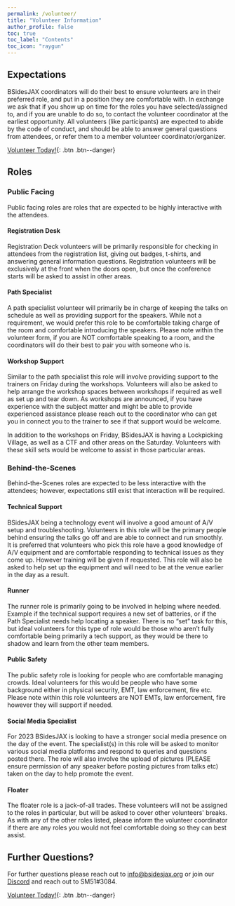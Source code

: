 ```yaml
---
permalink: /volunteer/
title: "Volunteer Information"
author_profile: false
toc: true
toc_label: "Contents"
toc_icon: "raygun"
---
```


## Expectations

BSidesJAX coordinators will do their best to ensure volunteers are in their preferred role, and put in a position they are comfortable with. In exchange we ask that if you show up on time for the roles you have selected/assigned to, and if you are unable to do so, to contact the volunteer coordinator at the earliest opportunity. All volunteers (like participants) are expected to abide by the code of conduct, and should be able to answer general questions from attendees, or refer them to a member volunteer coordinator/organizer.

[Volunteer Today!](https://forms.gle/dbuY4cadswvK9ufcA){: .btn .btn--danger}

## Roles

### Public Facing

Public facing roles are roles that are expected to be highly interactive with the attendees.

#### Registration Desk

Registration Deck volunteers will be primarily responsible for checking in attendees from the registration list, giving out badges, t-shirts, and answering general information questions. Registration volunteers will be exclusively at the front when the doors open, but once the conference starts will be asked to assist in other areas.

#### Path Specialist

A path specialist volunteer will primarily be in charge of keeping the talks on schedule as well as providing support for the speakers. While not a requirement, we would prefer this role to be comfortable taking charge of the room and comfortable introducing the speakers. Please note within the volunteer form, if you are NOT comfortable speaking to a room, and the coordinators will do their best to pair you with someone who is.

#### Workshop Support

Similar to the path specialist this role will involve providing support to the trainers on Friday during the workshops. Volunteers will also be asked to help arrange the workshop spaces between workshops if required as well as set up and tear down. As workshops are announced, if you have experience with the subject matter and might be able to provide experienced assistance please reach out to the coordinator who can get you in connect you to the trainer to see if that support would be welcome.

In addition to the workshops on Friday, BSidesJAX is having a Lockpicking Village, as well as a CTF and other areas on the Saturday. Volunteers with these skill sets would be welcome to assist in those particular areas.

### Behind-the-Scenes

Behind-the-Scenes roles are expected to be less interactive with the attendees; however, expectations still exist that interaction will be required.

#### Technical Support

BSidesJAX being a technology event will involve a good amount of A/V setup and troubleshooting. Volunteers in this role will be the primary people behind ensuring the talks go off and are able to connect and run smoothly. It is preferred that volunteers who pick this role have a good knowledge of A/V equipment and are comfortable responding to technical issues as they come up. However training will be given if requested. This role will also be asked to help set up the equipment and will need to be at the venue earlier in the day as a result.

#### Runner

The runner role is primarily going to be involved in helping where needed. Example if the technical support requires a new set of batteries, or if the Path Specialist needs help locating a speaker. There is no “set” task for this, but ideal volunteers for this type of role would be those who aren’t fully comfortable being primarily a tech support, as they would be there to shadow and learn from the other team members.

#### Public Safety

The public safety role is looking for people who are comfortable managing crowds. Ideal volunteers for this would be people who have some background either in physical security, EMT, law enforcement, fire etc. Please note within this role volunteers are NOT EMTs, law enforcement, fire however they will support if needed.

#### Social Media Specialist

For 2023 BSidesJAX is looking to have a stronger social media presence on the day of the event. The specialist(s) in this role will be asked to monitor various social media platforms and respond to queries and questions posted there. The role will also involve the upload of pictures (PLEASE ensure permission of any speaker before posting pictures from talks etc) taken on the day to help promote the event.

#### Floater

The floater role is a jack-of-all trades. These volunteers will not be assigned to the roles in particular, but will be asked to cover other volunteers' breaks. As with any of the other roles listed, please inform the volunteer coordinator if there are any roles you would not feel comfortable doing so they can best assist.

## Further Questions?

For further questions please reach out to [info@bsidesjax.org](mailto:info@bsidesjax.org) or join our [Discord](https://discord.gg/rcGFSgyKdY) and reach out to SM51#3084.

[Volunteer Today!](https://forms.gle/dbuY4cadswvK9ufcA){: .btn .btn--danger}
